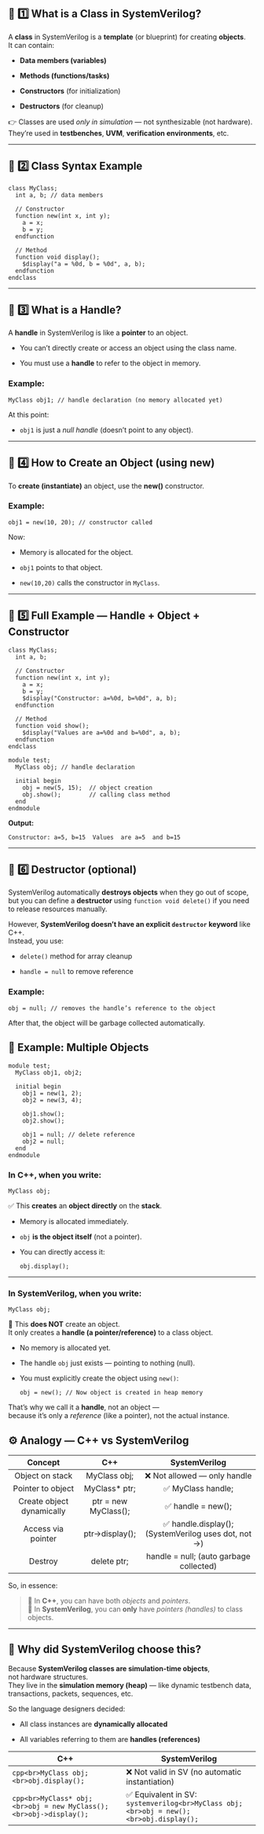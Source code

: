 ## 🧩 1️⃣ What is a Class in SystemVerilog?

A **class** in SystemVerilog is a **template** (or blueprint) for creating **objects**.  
It can contain:

-   **Data members (variables)**
    
-   **Methods (functions/tasks)**
    
-   **Constructors** (for initialization)
    
-   **Destructors** (for cleanup)
    

👉 Classes are used _only in simulation_ — not synthesizable (not hardware).  
They’re used in **testbenches**, **UVM**, **verification environments**, etc.

----------

## 🧩 2️⃣ Class Syntax Example
```
class MyClass;
  int a, b; // data members

  // Constructor
  function new(int x, int y);
    a = x;
    b = y;
  endfunction

  // Method
  function void display();
    $display("a = %0d, b = %0d", a, b);
  endfunction
endclass 
```
----------

## 🧩 3️⃣ What is a Handle?

A **handle** in SystemVerilog is like a **pointer** to an object.

-   You can’t directly create or access an object using the class name.
    
-   You must use a **handle** to refer to the object in memory.
    

### Example:

`MyClass obj1; // handle declaration (no memory allocated yet)` 

At this point:

-   `obj1` is just a _null handle_ (doesn’t point to any object).
    

----------

## 🧩 4️⃣ How to Create an Object (using new)

To **create (instantiate)** an object, use the **new()** constructor.

### Example:

`obj1 = new(10, 20); // constructor called` 

Now:

-   Memory is allocated for the object.
    
-   `obj1` points to that object.
    
-   `new(10,20)` calls the constructor in `MyClass`.
    

----------

## 🧩 5️⃣ Full Example — Handle + Object + Constructor

```
class MyClass;
  int a, b;

  // Constructor
  function new(int x, int y);
    a = x;
    b = y;
    $display("Constructor: a=%0d, b=%0d", a, b);
  endfunction

  // Method
  function void show();
    $display("Values are a=%0d and b=%0d", a, b);
  endfunction
endclass
```

```
module test;
  MyClass obj; // handle declaration

  initial begin
    obj = new(5, 15);  // object creation
    obj.show();        // calling class method
  end
endmodule 
```
**Output:**

`Constructor: a=5, b=15  Values  are a=5  and b=15` 

----------

## 🧩 6️⃣ Destructor (optional)

SystemVerilog automatically **destroys objects** when they go out of scope,  
but you can define a **destructor** using `function void delete()` if you need to release resources manually.

However, **SystemVerilog doesn’t have an explicit `destructor` keyword** like C++.  
Instead, you use:

-   `delete()` method for array cleanup
    
-   `handle = null` to remove reference
    

### Example:

`obj = null; // removes the handle’s reference to the object` 

After that, the object will be garbage collected automatically.

## 🧠 Example: Multiple Objects
```
module test;
  MyClass obj1, obj2;

  initial begin
    obj1 = new(1, 2);
    obj2 = new(3, 4);

    obj1.show();
    obj2.show();

    obj1 = null; // delete reference
    obj2 = null;
  end
endmodule
```
### In **C++**, when you write:

`MyClass obj;` 

✅ This **creates** an **object directly** on the **stack**.

-   Memory is allocated immediately.
    
-   `obj` **is the object itself** (not a pointer).
    
-   You can directly access it:
    
    `obj.display();` 
    

----------

### In **SystemVerilog**, when you write:

`MyClass obj;` 

🚫 This **does NOT** create an object.  
It only creates a **handle (a pointer/reference)** to a class object.

-   No memory is allocated yet.
    
-   The handle `obj` just exists — pointing to nothing (null).
    
-   You must explicitly create the object using `new()`:
    
    `obj = new(); // Now object is created in heap memory` 
    

That’s why we call it a **handle**, not an object —  
because it’s only a _reference_ (like a pointer), not the actual instance.

## ⚙️ Analogy — C++ vs SystemVerilog

|          Concept          |          C++         |                     SystemVerilog                    |
|:-------------------------:|:--------------------:|:----------------------------------------------------:|
| Object on stack           | MyClass obj;         | ❌ Not allowed — only handle                          |
| Pointer to object         | MyClass* ptr;        | ✅ MyClass handle;                                    |
| Create object dynamically | ptr = new MyClass(); | ✅ handle = new();                                    |
| Access via pointer        | ptr->display();      | ✅ handle.display(); (SystemVerilog uses dot, not ->) |
| Destroy                   | delete ptr;          | handle = null; (auto garbage collected)              |

So, in essence:

> 🔹 In **C++**, you can have both _objects_ and _pointers_.  
> 🔹 In **SystemVerilog**, you can **only** have _pointers (handles)_ to class objects.

----------

## 🧠 Why did SystemVerilog choose this?

Because **SystemVerilog classes are simulation-time objects**,  
not hardware structures.  
They live in the **simulation memory (heap)** — like dynamic testbench data, transactions, packets, sequences, etc.

So the language designers decided:

-   All class instances are **dynamically allocated**
    
-   All variables referring to them are **handles (references)**
  

| C++                                                               | SystemVerilog                                                                            |
| ----------------------------------------------------------------- | ---------------------------------------------------------------------------------------- |
| `cpp<br>MyClass obj;<br>obj.display();`                           | ❌ Not valid in SV (no automatic instantiation)                                           |
| `cpp<br>MyClass* obj;<br>obj = new MyClass();<br>obj->display();` | ✅ Equivalent in SV:<br>`systemverilog<br>MyClass obj;<br>obj = new();<br>obj.display();` |
